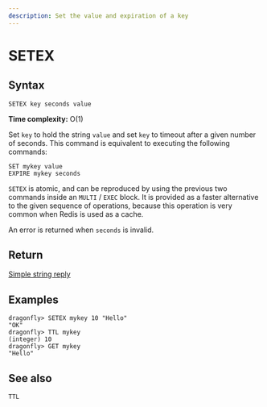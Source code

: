 ```yaml
---
description: Set the value and expiration of a key
---
```


# SETEX

## Syntax

    SETEX key seconds value

**Time complexity:** O(1)

Set `key` to hold the string `value` and set `key` to timeout after a given
number of seconds.
This command is equivalent to executing the following commands:

```
SET mykey value
EXPIRE mykey seconds
```

`SETEX` is atomic, and can be reproduced by using the previous two commands
inside an `MULTI` / `EXEC` block.
It is provided as a faster alternative to the given sequence of operations,
because this operation is very common when Redis is used as a cache.

An error is returned when `seconds` is invalid.

## Return

[Simple string reply](https://redis.io/docs/reference/protocol-spec#resp-simple-strings)

## Examples

```shell
dragonfly> SETEX mykey 10 "Hello"
"OK"
dragonfly> TTL mykey
(integer) 10
dragonfly> GET mykey
"Hello"
```
## See also

`TTL`